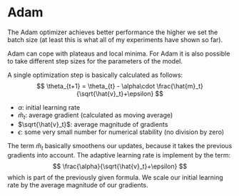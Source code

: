 # Adam

The Adam optimizer achieves better performance the higher we set the batch size (at least this is what all of my experiments have shown so far).

Adam can cope with plateaus and local minima. For Adam it is also possible to take different step sizes for the parameters of the model.

A single optimization step is basically calculated as follows:
$$
\theta_{t+1} = \theta_{t} - \alpha\cdot \frac{\hat{m}_t}{\sqrt{\hat{v}_t}+\epsilon}
$$

- $\alpha$: initial learning rate
- $\hat{m}_t$: average gradient (calculated as moving average)
- $\sqrt{\hat{v}_t}$: average magnitude of gradients
- $\epsilon$: some very small number for numerical stability (no division by zero)

The term $\hat{m}_t$ basically smoothens our updates, because it takes the previous gradients into account. The adaptive learning rate is implement by the term:
$$
\frac{\alpha}{\sqrt{\hat{v}_t}+\epsilon}
$$
which is part of the previously given formula. We scale our initial learning rate by the average magnitude of our gradients.
